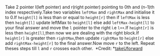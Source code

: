 Take 2 pointer l(left pointer) and r(right pointer) pointing to 0th and (n-1)th index respectively.Take two variables `leftMax` and `rightMax` and initialise it to 0.If `height[l]` is less than or equal to `height[r]` then if `leftMax` is less then `height[l]` update leftMax to `height[l]` else add `leftMax-height[l]` to your final answer and move the `l` pointer to the right i.e `l++`.If `height[r]` is less then `height[l]`,then now we are dealing with the right block.If `height[r]` is greater then `rightMax`,then update `rightMax` to `height[r]` else add `rightMax-height[r]` to the final answer.Now move `r` to the left. Repeat theses steps till `l` and `r` crosses each other.
​
*Credit: *[takeUforward](https://takeuforward.org/data-structure/trapping-rainwater/)